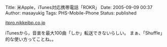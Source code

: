 Title: 米Apple，iTunes対応携帯電話「ROKR」
Date: 2005-09-09 00:37
Author: masayukig
Tags: PHS-Mobile-Phone
Status: published

[itpro.nikkeibp.co.jp](http://itpro.nikkeibp.co.jp/article/USNEWS/20050908/220780/)

iTunesから，音楽を最大100曲「しか」転送できないらしい。
まぁ、「Shuffle」的な使い方ってことね。。
